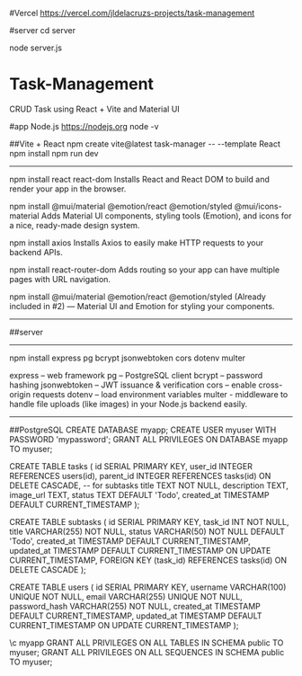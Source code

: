 #Vercel
https://vercel.com/jldelacruzs-projects/task-management

#server
cd server

node server.js

# Task-Management
CRUD Task using React + Vite and Material UI

#app
Node.js
https://nodejs.org
node -v

##Vite + React
npm create vite@latest task-manager -- --template React
npm install
npm run dev

-----------------------------------------------------------------------------------
npm install react react-dom
Installs React and React DOM to build and render your app in the browser.

npm install @mui/material @emotion/react @emotion/styled @mui/icons-material
Adds Material UI components, styling tools (Emotion), and icons for a nice, ready-made design system.

npm install axios
Installs Axios to easily make HTTP requests to your backend APIs.

npm install react-router-dom
Adds routing so your app can have multiple pages with URL navigation.

npm install @mui/material @emotion/react @emotion/styled
(Already included in #2) — Material UI and Emotion for styling your components.

-----------------------------------------------------------------------------------



##server

-----------------------------------------------------------------------------------
npm install express pg bcrypt jsonwebtoken cors dotenv multer

express – web framework
pg – PostgreSQL client
bcrypt – password hashing
jsonwebtoken – JWT issuance & verification
cors – enable cross-origin requests
dotenv – load environment variables
multer - middleware to handle file uploads (like images) in your Node.js backend easily.

-----------------------------------------------------------------------------------

##PostgreSQL
CREATE DATABASE myapp;
CREATE USER myuser WITH PASSWORD 'mypassword';
GRANT ALL PRIVILEGES ON DATABASE myapp TO myuser;

CREATE TABLE tasks (
  id SERIAL PRIMARY KEY,
  user_id INTEGER REFERENCES users(id),
  parent_id INTEGER REFERENCES tasks(id) ON DELETE CASCADE, -- for subtasks
  title TEXT NOT NULL,
  description TEXT,
  image_url TEXT,
  status TEXT DEFAULT 'Todo',
  created_at TIMESTAMP DEFAULT CURRENT_TIMESTAMP
);

CREATE TABLE subtasks (
  id SERIAL PRIMARY KEY,
  task_id INT NOT NULL,
  title VARCHAR(255) NOT NULL,
  status VARCHAR(50) NOT NULL DEFAULT 'Todo',
  created_at TIMESTAMP DEFAULT CURRENT_TIMESTAMP,
  updated_at TIMESTAMP DEFAULT CURRENT_TIMESTAMP ON UPDATE CURRENT_TIMESTAMP,
  FOREIGN KEY (task_id) REFERENCES tasks(id) ON DELETE CASCADE
);

CREATE TABLE users (
  id SERIAL PRIMARY KEY,
  username VARCHAR(100) UNIQUE NOT NULL,
  email VARCHAR(255) UNIQUE NOT NULL,
  password_hash VARCHAR(255) NOT NULL,
  created_at TIMESTAMP DEFAULT CURRENT_TIMESTAMP,
  updated_at TIMESTAMP DEFAULT CURRENT_TIMESTAMP ON UPDATE CURRENT_TIMESTAMP
);


\c myapp
GRANT ALL PRIVILEGES ON ALL TABLES IN SCHEMA public TO myuser;
GRANT ALL PRIVILEGES ON ALL SEQUENCES IN SCHEMA public TO myuser;

